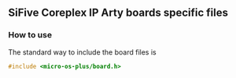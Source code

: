 ## SiFive Coreplex IP Arty boards specific files

### How to use

The standard way to include the board files is

```c
#include <micro-os-plus/board.h>
```
